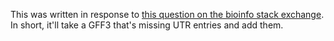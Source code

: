 This was written in response to [this question on the bioinfo stack exchange](https://bioinformatics.stackexchange.com/questions/3181/generate-missing-5utr-and-3utr-information). In short, it'll take a GFF3 that's missing UTR entries and add them.
